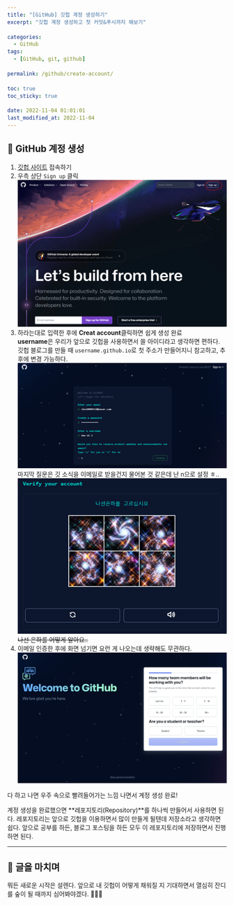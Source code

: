 ```yaml
---
title: "[GitHub] 깃헙 계정 생성하기"
excerpt: "깃헙 계정 생성하고 첫 커밋&푸시까지 해보기"

categories:
  - GitHub
tags:
  - [GitHub, git, github]

permalink: /github/create-account/

toc: true
toc_sticky: true

date: 2022-11-04 01:01:01
last_modified_at: 2022-11-04
---
```


## 👻 GitHub 계정 생성
1. [깃헙 사이트](https://github.com/) 접속하기
2. 우측 상단 ```Sign up``` 클릭   
![Alt Text](/assets/images/posts_img/gb-1/sign-up-btn.PNG)   
3. 하라는대로 입력한 후에 **Creat account**클릭하면 쉽게 생성 완료   
**username**은 우리가 앞으로 깃헙을 사용하면서 쓸 아이디라고 생각하면 편하다. 깃헙 블로그를 만들 때 ```username.github.io```로 첫 주소가 만들어지니 참고하고, 추후에 변경 가능하다.
![Alt Text](/assets/images/posts_img/gb-1/sign-up-1.PNG)   
마지막 질문은 깃 소식을 이메일로 받을건지 물어본 것 같은데 난 n으로 설정 ㅎ..
![Alt Text](/assets/images/posts_img/gb-1/sign-up-2.PNG)   
~~나선 은하를 어떻게 알아요..~~   
4. 이메일 인증한 후에 화면 넘기면 요런 게 나오는데 생략해도 무관하다.
![Alt Text](/assets/images/posts_img/gb-1/sign-up-3.PNG)   

다 하고 나면 우주 속으로 빨려들어가는 느낌 나면서 계정 생성 완료!

계정 생성을 완료했으면 **레포지토리(Repository)**를 하나씩 만들어서 사용하면 된다. 레포지토리는 앞으로 깃헙을 이용하면서 많이 만들게 될텐데 저장소라고 생각하면 쉽다. 앞으로 공부를 하든, 블로그 포스팅을 하든 모두 이 레포지토리에 저장하면서 진행하면 된다.   

***

## 👻 글을 마치며
뭐든 새로운 시작은 설렌다. 앞으로 내 깃헙이 어떻게 채워질 지 기대하면서 열심히 잔디를 숲이 될 때까지 심어봐야겠다. 🌳🌳🌳